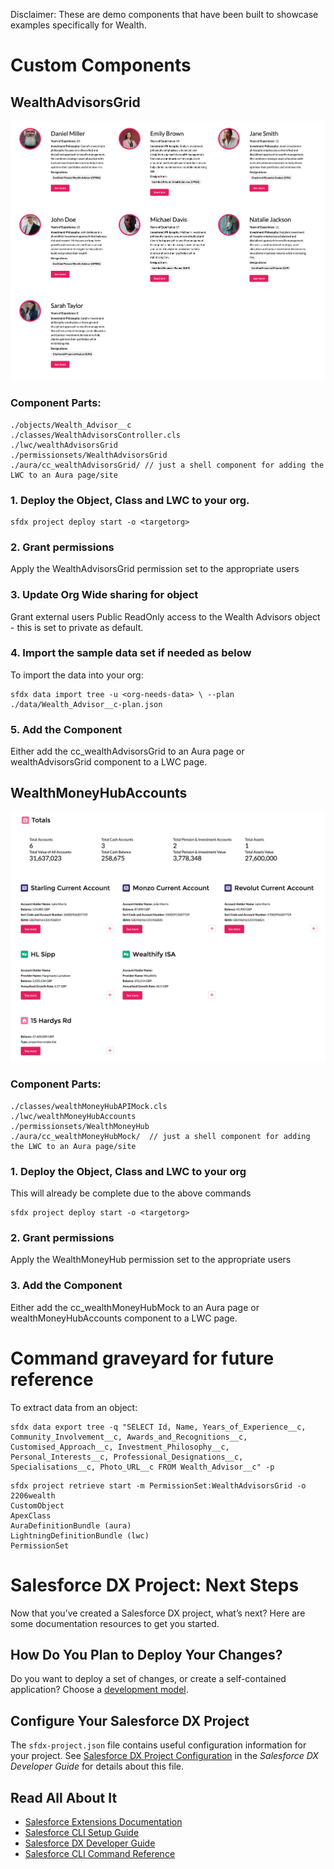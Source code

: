 Disclaimer: These are demo components that have been built to showcase examples specifically for Wealth.

# Custom Components

## WealthAdvisorsGrid

![Alt text](./images/wealthAdvisorsGrid.png?raw=true "Title")

### Component Parts:

```
./objects/Wealth_Advisor__c
./classes/WealthAdvisorsController.cls
./lwc/wealthAdvisorsGrid
./permissionsets/WealthAdvisorsGrid
./aura/cc_wealthAdvisorsGrid/ // just a shell component for adding the LWC to an Aura page/site
```

### 1. Deploy the Object, Class and LWC to your org. 

```
sfdx project deploy start -o <targetorg>
```

### 2. Grant permissions

Apply the WealthAdvisorsGrid permission set to the appropriate users

### 3. Update Org Wide sharing for object

Grant external users Public ReadOnly access to the Wealth Advisors object - this is set to private as default.

### 4. Import the sample data set if needed as below

To import the data into your org:
```
sfdx data import tree -u <org-needs-data> \ --plan ./data/Wealth_Advisor__c-plan.json
```
### 5. Add the Component

Either add the cc_wealthAdvisorsGrid to an Aura page or wealthAdvisorsGrid component to a LWC page.

## WealthMoneyHubAccounts

![Alt text](./images/wealthMoneyHubAccounts.png?raw=true "Title")

### Component Parts:

```
./classes/wealthMoneyHubAPIMock.cls
./lwc/wealthMoneyHubAccounts
./permissionsets/WealthMoneyHub
./aura/cc_wealthMoneyHubMock/  // just a shell component for adding the LWC to an Aura page/site
```

### 1. Deploy the Object, Class and LWC to your org 

This will already be complete due to the above commands

```
sfdx project deploy start -o <targetorg>
```

### 2. Grant permissions

Apply the WealthMoneyHub permission set to the appropriate users

### 3. Add the Component

Either add the cc_wealthMoneyHubMock to an Aura page or wealthMoneyHubAccounts component to a LWC page.






# Command graveyard for future reference
To extract data from an object:
```
sfdx data export tree -q "SELECT Id, Name, Years_of_Experience__c, Community_Involvement__c, Awards_and_Recognitions__c, Customised_Approach__c, Investment_Philosophy__c, Personal_Interests__c, Professional_Designations__c, Specialisations__c, Photo_URL__c FROM Wealth_Advisor__c" -p
```

```
sfdx project retrieve start -m PermissionSet:WealthAdvisorsGrid -o 2206wealth
CustomObject
ApexClass
AuraDefinitionBundle (aura)
LightningDefinitionBundle (lwc)
PermissionSet
```

# Salesforce DX Project: Next Steps

Now that you’ve created a Salesforce DX project, what’s next? Here are some documentation resources to get you started.

## How Do You Plan to Deploy Your Changes?

Do you want to deploy a set of changes, or create a self-contained application? Choose a [development model](https://developer.salesforce.com/tools/vscode/en/user-guide/development-models).

## Configure Your Salesforce DX Project

The `sfdx-project.json` file contains useful configuration information for your project. See [Salesforce DX Project Configuration](https://developer.salesforce.com/docs/atlas.en-us.sfdx_dev.meta/sfdx_dev/sfdx_dev_ws_config.htm) in the _Salesforce DX Developer Guide_ for details about this file.

## Read All About It

- [Salesforce Extensions Documentation](https://developer.salesforce.com/tools/vscode/)
- [Salesforce CLI Setup Guide](https://developer.salesforce.com/docs/atlas.en-us.sfdx_setup.meta/sfdx_setup/sfdx_setup_intro.htm)
- [Salesforce DX Developer Guide](https://developer.salesforce.com/docs/atlas.en-us.sfdx_dev.meta/sfdx_dev/sfdx_dev_intro.htm)
- [Salesforce CLI Command Reference](https://developer.salesforce.com/docs/atlas.en-us.sfdx_cli_reference.meta/sfdx_cli_reference/cli_reference.htm)
